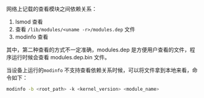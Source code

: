 网络上记载的查看模块之间依赖关系：

1. lsmod 查看
2. 查看 `/lib/modules/<uname -r>/modules.dep` 文件
3. modinfo 查看

其中，第二种查看的方式不一定准确，modules.dep 是方便用户查看的文件，程序运行时候会查看 modules.dep.bin 文件。



当设备上运行的`modinfo` 不支持查看依赖关系时候，可以将文件拿到本地来看，命令如下：

```bash
modinfo -b <root_path> -k <kernel_version> <module_name>
```



